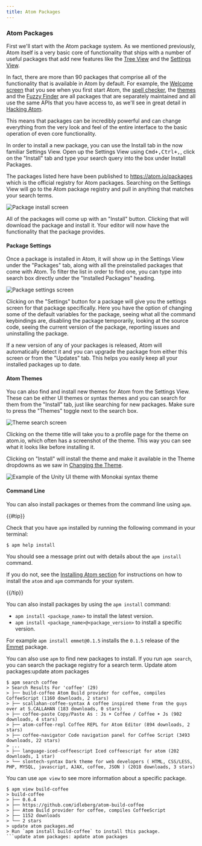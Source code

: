 ```yaml
---
title: Atom Packages
---
```

### Atom Packages

First we'll start with the Atom package system. As we mentioned previously, Atom itself is a very basic core of functionality that ships with a number of useful packages that add new features like the [Tree View](https://github.com/atom/tree-view) and the [Settings View](https://github.com/atom/settings-view).

In fact, there are more than 90 packages that comprise all of the functionality that is available in Atom by default. For example, the [Welcome screen](https://github.com/atom/welcome) that you see when you first start Atom, the [spell checker](https://github.com/atom/spell-check), the [themes](https://github.com/atom/one-dark-ui) and the [Fuzzy Finder](https://github.com/atom/fuzzy-finder) are all packages that are separately maintained and all use the same APIs that you have access to, as we'll see in great detail in [Hacking Atom](/hacking-atom/).

This means that packages can be incredibly powerful and can change everything from the very look and feel of the entire interface to the basic operation of even core functionality.

In order to install a new package, you can use the Install tab in the now familiar Settings View. Open up the Settings View using <kbd class="platform-mac">Cmd+,</kbd><kbd class="platform-windows platform-linux">Ctrl+,</kbd>, click on the "Install" tab and type your search query into the box under Install Packages.

The packages listed here have been published to https://atom.io/packages which is the official registry for Atom packages. Searching on the Settings View will go to the Atom package registry and pull in anything that matches your search terms.

![Package install screen](../../images/packages-install.png "Package install screen")

All of the packages will come up with an "Install" button. Clicking that will download the package and install it. Your editor will now have the functionality that the package provides.

#### Package Settings

Once a package is installed in Atom, it will show up in the Settings View under the "Packages" tab, along with all the preinstalled packages that come with Atom. To filter the list in order to find one, you can type into search box directly under the "Installed Packages" heading.

![Package settings screen](../../images/package-specific-settings.png "Package settings screen")

Clicking on the "Settings" button for a package will give you the settings screen for that package specifically. Here you have the option of changing some of the default variables for the package, seeing what all the command keybindings are, disabling the package temporarily, looking at the source code, seeing the current version of the package, reporting issues and uninstalling the package.

If a new version of any of your packages is released, Atom will automatically detect it and you can upgrade the package from either this screen or from the "Updates" tab. This helps you easily keep all your installed packages up to date.

#### Atom Themes

You can also find and install new themes for Atom from the Settings View. These can be either UI themes or syntax themes and you can search for them from the "Install" tab, just like searching for new packages. Make sure to press the "Themes" toggle next to the search box.

![Theme search screen](../../images/themes.png "Theme search screen")

Clicking on the theme title will take you to a profile page for the theme on atom.io, which often has a screenshot of the theme. This way you can see what it looks like before installing it.

Clicking on "Install" will install the theme and make it available in the Theme dropdowns as we saw in [Changing the Theme](/getting-started/sections/atom-basics/#changing-the-theme).

![Example of the Unity UI theme with Monokai syntax theme](../../images/unity-theme.png "Example of the Unity UI theme with Monokai syntax theme")

#### Command Line

You can also install packages or themes from the command line using `apm`.

{{#tip}}

Check that you have `apm` installed by running the following command in your terminal:

``` command-line
$ apm help install
```

You should see a message print out with details about the `apm install` command.

If you do not, see the [Installing Atom section](/getting-started/sections/installing-atom) for instructions on how to install the `atom` and `apm` commands for your system.

{{/tip}}

You can also install packages by using the `apm install` command:

* `apm install <package_name>` to install the latest version.
* `apm install <package_name>@<package_version>` to install a specific version.

For example `apm install emmet@0.1.5` installs the `0.1.5` release of the [Emmet](https://github.com/atom/emmet) package.

You can also use `apm` to find new packages to install. If you run `apm search`, you can search the package registry for a search term.
Update atom packages:update atom packages
``` command-line
$ apm search coffee
> Search Results For 'coffee' (29)
> ├── build-coffee Atom Build provider for coffee, compiles CoffeeScript (1160 downloads, 2 stars)
> ├── scallahan-coffee-syntax A coffee inspired theme from the guys over at S.CALLAHAN (183 downloads, 0 stars)
> ├── coffee-paste Copy/Paste As : Js ➤ Coffee / Coffee ➤ Js (902 downloads, 4 stars)
> ├── atom-coffee-repl Coffee REPL for Atom Editor (894 downloads, 2 stars)
> ├── coffee-navigator Code navigation panel for Coffee Script (3493 downloads, 22 stars)
> ...
> ├── language-iced-coffeescript Iced coffeescript for atom (202 downloads, 1 star)
> └── slontech-syntax Dark theme for web developers ( HTML, CSS/LESS, PHP, MYSQL, javascript, AJAX, coffee, JSON ) (2018 downloads, 3 stars)
```

You can use `apm view` to see more information about a specific package.

``` command-line
$ apm view build-coffee
> build-coffee
> ├── 0.6.4
> ├── https://github.com/idleberg/atom-build-coffee
> ├── Atom Build provider for coffee, compiles CoffeeScript
> ├── 1152 downloads
> └── 2 stars
> update atom packages.md
> Run `apm install build-coffee` to install this package.
```update atom packages: apdate atom packages
